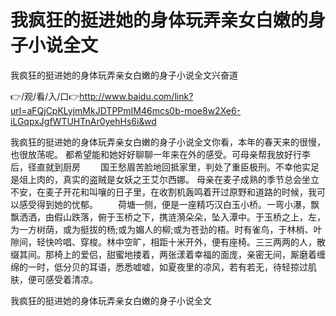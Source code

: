 # 我疯狂的挺进她的身体玩弄亲女白嫩的身子小说全文
我疯狂的挺进她的身体玩弄亲女白嫩的身子小说全文兴奋道

👉/观/看/入/口👉http://www.baidu.com/link?url=aFQjCpKLyjmMkJDTPPmIM46mcs0b-moe8w2Xe6-iLGqpxJgfWTUHTnAr0yehHs6i&wd

我疯狂的挺进她的身体玩弄亲女白嫩的身子小说全文你看，本年的春天来的很慢，也很放荡呢。
都希望能和她好好聊聊一年来在外的感受。可母亲帮我放好行李后，径直就到厨房
　　国王愁眉苦脸地回抵家里，判处了重臣极刑。不幸他实足是俎上肉的，真实的盗贼是女妖之王艾尔西娜。
母亲在麦子成熟的季节总会坐立不安，在麦子开花和叫嚷的日子里，在收割机轰鸣着开过原野和道路的时候，我可以感受得到她的忧郁。
　　荷塘一侧，便是一座精巧汉白玉小桥。一弯小瀑，飘飘洒洒，由假山跌落，俯于玉桥之下，携涟漪朵朵，坠入潭中。于玉桥之上，左，为一方树荫，或为挺拔的杨;或为媚人的柳;或为苍劲的梧。时有雀鸟，于林梢、叶隙间，轻快吟唱、穿梭。林中空旷，相距十米开外，便有座椅。三三两两的人，散缀其间。那椅上的爱侣，甜蜜地搂着，两张漾着幸福的面庞，亲密无间，厮磨着缠绵的一时，低分贝的耳语，悉悉嘘嘘，如夏夜里的凉风，若有若无，待轻掠过肌肤，便可感受着清凉。

我疯狂的挺进她的身体玩弄亲女白嫩的身子小说全文
